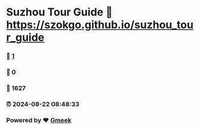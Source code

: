 # Suzhou Tour Guide :link: https://szokgo.github.io/suzhou_tour_guide 
### :page_facing_up: [1](https://szokgo.github.io/suzhou_tour_guide/tag.html) 
### :speech_balloon: 0 
### :hibiscus: 1627 
### :alarm_clock: 2024-08-22 08:48:33 
### Powered by :heart: [Gmeek](https://github.com/Meekdai/Gmeek)
